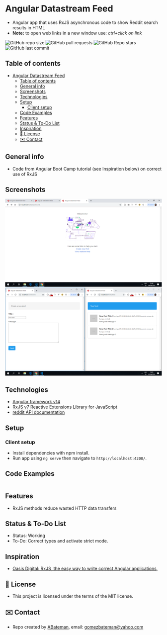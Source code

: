 # Angular Datastream Feed

* Angular app that uses RxJS asynchronous code to show Reddit search results in HTML
* **Note:** to open web links in a new window use: _ctrl+click on link_

![GitHub repo size](https://img.shields.io/github/repo-size/AndrewJBateman/angular-datastream-feed?style=plastic)
![GitHub pull requests](https://img.shields.io/github/issues-pr/AndrewJBateman/angular-datastream-feed?style=plastic)
![GitHub Repo stars](https://img.shields.io/github/stars/AndrewJBateman/angular-datastream-feed?style=plastic)
![GitHub last commit](https://img.shields.io/github/last-commit/AndrewJBateman/angular-datastream-feed?style=plastic)

## Table of contents

* [Angular Datastream Feed](#angular-datastream-feed)
  * [Table of contents](#table-of-contents)
  * [General info](#general-info)
  * [Screenshots](#screenshots)
  * [Technologies](#technologies)
  * [Setup](#setup)
    * [Client setup](#client-setup)
  * [Code Examples](#code-examples)
  * [Features](#features)
  * [Status & To-Do List](#status--to-do-list)
  * [Inspiration](#inspiration)
  * [:file_folder: License](#file_folder-license)
  * [:envelope: Contact](#envelope-contact)

## General info

* Code from Angular Boot Camp tutorial (see Inspiration below) on correct use of RxJS

## Screenshots

![Example screenshot](./img/dashboard.png)
![Example screenshot](./img/newpost-and-feed.png)

## Technologies

* [Angular framework v14](https://angular.io/)
* [RxJS v7](https://rxjs.dev/) Reactive Extensions Library for JavaScript
* [reddit API documentation](https://www.reddit.com/dev/api/)

## Setup

### Client setup

* Install dependencies with npm install.
* Run app using `ng serve` then navigate to `http://localhost:4200/`.

## Code Examples

```typescript

```

## Features

* RxJS methods reduce wasted HTTP data transfers

## Status & To-Do List

* Status: Working
* To-Do: Correct types and activate strict mode.

## Inspiration

* [Oasis Digital: RxJS, the easy way to write correct Angular applications](https://www.youtube.com/watch?v=DAGrVyKR_P4),

## :file_folder: License

* This project is licensed under the terms of the MIT license.

## :envelope: Contact

* Repo created by [ABateman](https://github.com/AndrewJBateman), email: gomezbateman@yahoo.com
